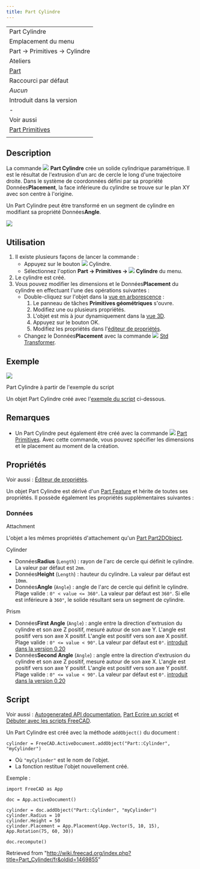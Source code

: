 ```yaml
---
title: Part Cylindre
---
```

|  |
| --- |
| Part Cylindre |
| Emplacement du menu |
| Part → Primitives → Cylindre |
| Ateliers |
| [Part](/Part_Workbench/fr "Part Workbench/fr") |
| Raccourci par défaut |
| *Aucun* |
| Introduit dans la version |
| - |
| Voir aussi |
| [Part Primitives](/Part_Primitives/fr "Part Primitives/fr") |
|  |

## Description

La commande ![](/images/Part_Cylinder.svg) **Part Cylindre** crée un solide cylindrique paramétrique. Il est le résultat de l'extrusion d'un arc de cercle le long d'une trajectoire droite. Dans le système de coordonnées défini par sa propriété Données**Placement**, la face inférieure du cylindre se trouve sur le plan XY avec son centre à l'origine.

Un Part Cylindre peut être transformé en un segment de cylindre en modifiant sa propriété Données**Angle**.

![](/images/Part_Cylinder_Example.png)

## Utilisation

1. Il existe plusieurs façons de lancer la commande :
   * Appuyez sur le bouton ![](/images/Part_Cylinder.svg) Cylindre.
   * Sélectionnez l'option **Part → Primitives → ![](/images/Part_Cylinder.svg) Cylindre** du menu.
2. Le cylindre est créé.
3. Vous pouvez modifier les dimensions et le Données**Placement** du cylindre en effectuant l'une des opérations suivantes :
   * Double-cliquez sur l'objet dans la [vue en arborescence](/Tree_view/fr "Tree view/fr") :
     1. Le panneau de tâches **Primitives géométriques** s'ouvre.
     2. Modifiez une ou plusieurs propriétés.
     3. L'objet est mis à jour dynamiquement dans la [vue 3D](/3D_view/fr "3D view/fr").
     4. Appuyez sur le bouton OK.
     5. Modifiez les propriétés dans l'[éditeur de propriétés](/Property_editor/fr "Property editor/fr").
   * Changez le Données**Placement** avec la commande ![](/images/Std_TransformManip.svg) [Std Transformer](/Std_TransformManip/fr "Std TransformManip/fr").

## Exemple

![](/images/Part_Cylinder_Scripting_Example.png)

Part Cylindre à partir de l'exemple du script

Un objet Part Cylindre créé avec l'[exemple du script](#Script) ci-dessous.

## Remarques

* Un Part Cylindre peut également être créé avec la commande ![](/images/Part_Primitives.svg) [Part Primitives](/Part_Primitives/fr "Part Primitives/fr"). Avec cette commande, vous pouvez spécifier les dimensions et le placement au moment de la création.

## Propriétés

Voir aussi : [Éditeur de propriétés](/Property_editor/fr "Property editor/fr").

Un objet Part Cylindre est dérivé d'un [Part Feature](/Part_Feature/fr "Part Feature/fr") et hérite de toutes ses propriétés. Il possède également les propriétés supplémentaires suivantes :

### Données

Attachment

L'objet a les mêmes propriétés d'attachement qu'un [Part Part2DObject](/Part_Part2DObject/fr#Donn.C3.A9es "Part Part2DObject/fr").

Cylinder

* Données**Radius** (`Length`) : rayon de l'arc de cercle qui définit le cylindre. La valeur par défaut est `2mm`.
* Données**Height** (`Length`) : hauteur du cylindre. La valeur par défaut est `10mm`.
* Données**Angle** (`Angle`) : angle de l'arc de cercle qui définit le cylindre. Plage valide : `0° < value <= 360°`. La valeur par défaut est `360°`. Si elle est inférieure à `360°`, le solide résultant sera un segment de cylindre.

Prism

* Données**First Angle** (`Angle`) : angle entre la direction d'extrusion du cylindre et son axe Z positif, mesuré autour de son axe Y. L'angle est positif vers son axe X positif. L'angle est positif vers son axe X positif. Plage valide : `0° <= value < 90°`. La valeur par défaut est `0°`. [introduit dans la version 0.20](/Release_notes_0.20/fr "Release notes 0.20/fr")
* Données**Second Angle** (`Angle`) : angle entre la direction d'extrusion du cylindre et son axe Z positif, mesuré autour de son axe X. L'angle est positif vers son axe Y positif. L'angle est positif vers son axe Y positif. Plage valide : `0° <= value < 90°`. La valeur par défaut est `0°`. [introduit dans la version 0.20](/Release_notes_0.20/fr "Release notes 0.20/fr")

## Script

Voir aussi : [Autogenerated API documentation](https://freecad.github.io/SourceDoc/), [Part Ecrire un script](/Part_scripting/fr "Part scripting/fr") et [Débuter avec les scripts FreeCAD](/FreeCAD_Scripting_Basics/fr "FreeCAD Scripting Basics/fr").

Un Part Cylindre est créé avec la méthode `addObject()` du document :

```
cylinder = FreeCAD.ActiveDocument.addObject("Part::Cylinder", "myCylinder")

```

* Où `"myCylinder"` est le nom de l'objet.
* La fonction restitue l'objet nouvellement créé.

Exemple :

```
import FreeCAD as App

doc = App.activeDocument()

cylinder = doc.addObject("Part::Cylinder", "myCylinder")
cylinder.Radius = 10
cylinder.Height = 50
cylinder.Placement = App.Placement(App.Vector(5, 10, 15), App.Rotation(75, 60, 30))

doc.recompute()

```

Retrieved from "<http://wiki.freecad.org/index.php?title=Part_Cylinder/fr&oldid=1469855>"